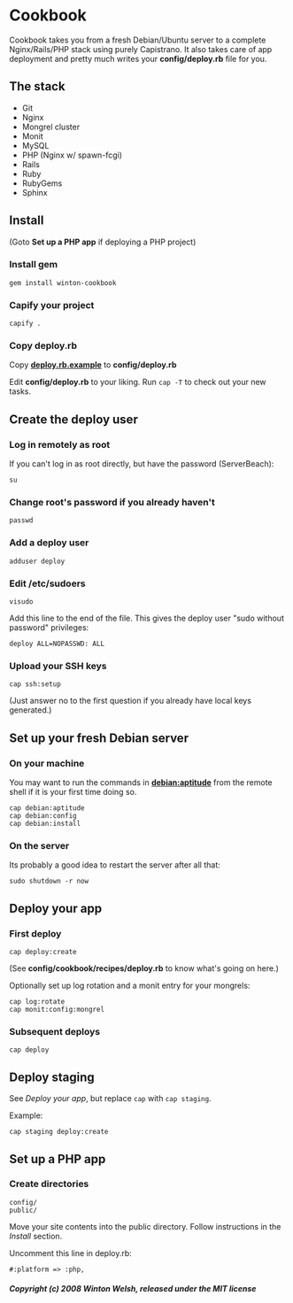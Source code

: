 Cookbook
========

Cookbook takes you from a fresh Debian/Ubuntu server to a complete Nginx/Rails/PHP stack using purely Capistrano. It also takes care of app deployment and pretty much writes your **config/deploy.rb** file for you.


The stack
---------

* Git
* Nginx
* Mongrel cluster
* Monit
* MySQL
* PHP (Nginx w/ spawn-fcgi)
* Rails
* Ruby
* RubyGems
* Sphinx


Install
-------

(Goto **Set up a PHP app** if deploying a PHP project)

### Install gem

	gem install winton-cookbook

### Capify your project

	capify .

### Copy deploy.rb

Copy **[deploy.rb.example](http://github.com/winton/cookbook/tree/master%2Fdeploy.rb.example?raw=true)** to **config/deploy.rb**
	
Edit **config/deploy.rb** to your liking. Run `cap -T` to check out your new tasks.


Create the deploy user
----------------------

### Log in remotely as root

If you can't log in as root directly, but have the password (ServerBeach):

	su

### Change root's password if you already haven't

	passwd

### Add a deploy user

	adduser deploy

### Edit /etc/sudoers

	visudo

Add this line to the end of the file. This gives the deploy user "sudo without password" privileges:

	deploy ALL=NOPASSWD: ALL

### Upload your SSH keys

	cap ssh:setup
	
(Just answer no to the first question if you already have local keys generated.)


Set up your fresh Debian server
-------------------------------

### On your machine

You may want to run the commands in **[debian:aptitude](http://github.com/winton/cookbook/tree/master/lib/recipes/debian.rb)** from the remote shell if it is your first time doing so.
	
	cap debian:aptitude
	cap debian:config
	cap debian:install
	
### On the server

Its probably a good idea to restart the server after all that:

	sudo shutdown -r now
	

Deploy your app
---------------

### First deploy

	cap deploy:create

(See **config/cookbook/recipes/deploy.rb** to know what's going on here.)
	
Optionally set up log rotation and a monit entry for your mongrels:

	cap log:rotate
	cap monit:config:mongrel
	
### Subsequent deploys

	cap deploy


Deploy staging
--------------

See *Deploy your app*, but replace `cap` with `cap staging`.

Example:

	cap staging deploy:create


Set up a PHP app
----------------

### Create directories

	config/
	public/

Move your site contents into the public directory. Follow instructions in the *Install* section.

Uncomment this line in deploy.rb:

	#:platform => :php,


##### Copyright (c) 2008 Winton Welsh, released under the MIT license